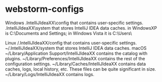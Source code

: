 # webstorm-configs

Windows
<User home>.IntelliJIdeaXX\config that contains user-specific settings.
<User home>.IntelliJIdeaXX\system that stores IntelliJ IDEA data caches.
<User home> in WindowsXP is C:\Documents and Settings<User name>; in Windows Vista it is C:\Users<User name>\

Linux
/.IntelliJIdeaXX/config that contains user-specific settings.
~/.IntelliJIdeaXX/system that stores IntelliJ IDEA data caches.
macOS
~/Library/Application Support/IntelliJIdeaXX contains the catalog with plugins.
~/Library/Preferences/IntelliJIdeaXX contains the rest of the configuration settings.
~/Library/Caches/IntelliJIdeaXX contains data caches, logs, local history, etc. These files can be quite significant in size.
~/Library/Logs/IntelliJIdeaXX contains logs.
